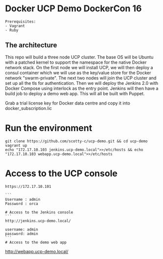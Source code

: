 # Docker UCP Demo DockerCon 16
```
Prerequisites:
- Vagrant
- Ruby
```

## The architecture
This repo will build a three node UCP cluster. The base OS will be Ubuntu with a patched kernel to support the namespace for the native Docker network stack.
On the first node we will install UCP, we will then deploy a consul container which we will use as the key/value store for the Docker network "swarm-private".
The next two nodes will join the UCP cluster and set up all the tls for authentication. Then we will deploy the Jenkins 2.0 with Docker Compose using interlock as the entry point.
Jenkins will then have a build job to deploy a demo web app.
This will all be built with Puppet. 

Grab a trial license key for Docker data centre and copy it into docker_subscription.lic

# Run the environment
```
git clone https://github.com/scotty-c/ucp-demo.git && cd ucp-demo
vagrant up
echo "172.17.10.103 jenkins.ucp-demo.local">>/etc/hosts && echo "172.17.10.103 webapp.ucp-demo.local">>/etc/hosts 

```

# Access to the UCP console
````
https://172.17.10.101

```
Username : admin
Password : orca

# Access to the Jenkins console
```
http://jenkins.ucp-demo.local/

username: admin
password: admin
```
# Access to the demo web app
````
http://webapp.ucp-demo.local/
```


